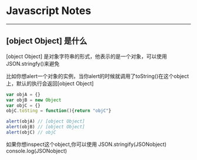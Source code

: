 # Javascript Notes
---

## [object Object] 是什么
[object Object] 是对象字符串的形式，他表示的是一个对象，可以使用JSON.stringfy()来避免

比如你想alert一个对象的实例，当你alert的时候就调用了toString()在这个object上，默认的执行会返回[object Object]

```js
var objA = {}
var objB = new Object
var objC = {}
objC.toSting = function(){return "objC"}

alert(objA) // [object Object]
alert(objB) // [object Object]
alert(objC) // objC
```
如果你想inspect这个object,你可以使用 
JSON.stringify(JSONobject)
console.log(JSONobject)






